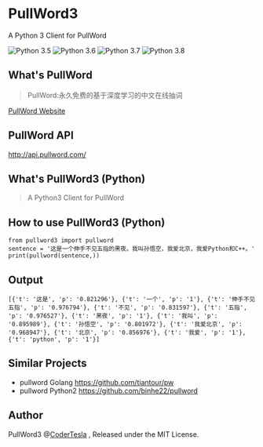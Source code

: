 # PullWord3

A Python 3 Client for PullWord

![Python 3.5](https://img.shields.io/badge/python-v3.5-blue) ![Python 3.6](https://img.shields.io/badge/python-v3.6-blue) ![Python 3.7](https://img.shields.io/badge/python-v3.7-blue) ![Python 3.8](https://img.shields.io/badge/python-v3.8-blue)


## What's PullWord

> PullWord:永久免费的基于深度学习的中文在线抽词

[PullWord Website](http://pullword.com/)

## PullWord API

<http://api.pullword.com/>



## What's PullWord3 (Python)

> A Python3 Client for PullWord


## How to use PullWord3 (Python)

```
from pullword3 import pullword
sentence = '这是一个伸手不见五指的黑夜。我叫孙悟空，我爱北京，我爱Python和C++。'
print(pullword(sentence,))
```

## Output

```
[{'t': '这是', 'p': '0.821296'}, {'t': '一个', 'p': '1'}, {'t': '伸手不见五指', 'p': '0.976794'}, {'t': '不见', 'p': '0.831597'}, {'t': '五指', 'p': '0.976527'}, {'t': '黑夜', 'p': '1'}, {'t': '我叫', 'p': '0.895989'}, {'t': '孙悟空', 'p': '0.801972'}, {'t': '我爱北京', 'p': '0.968947'}, {'t': '北京', 'p': '0.856976'}, {'t': '我爱', 'p': '1'}, {'t': 'python', 'p': '1'}]
```

## Similar Projects
* pullword Golang <https://github.com/tiantour/pw>
* pullword Python2 <https://github.com/binhe22/pullword>

## Author
PullWord3 @[CoderTesla](https://github.com/codertesla) , Released under the MIT License.